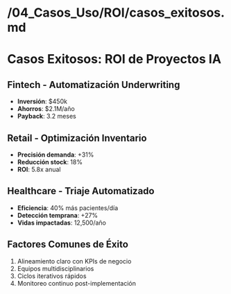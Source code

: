 # /04_Casos_Uso/ROI/casos_exitosos.md
# Casos Exitosos: ROI de Proyectos IA

## Fintech - Automatización Underwriting
- **Inversión**: $450k
- **Ahorros**: $2.1M/año
- **Payback**: 3.2 meses

## Retail - Optimización Inventario
- **Precisión demanda**: +31%
- **Reducción stock**: 18%
- **ROI**: 5.8x anual

## Healthcare - Triaje Automatizado
- **Eficiencia**: 40% más pacientes/día
- **Detección temprana**: +27%
- **Vidas impactadas**: 12,500/año

## Factores Comunes de Éxito
1. Alineamiento claro con KPIs de negocio
2. Equipos multidisciplinarios
3. Ciclos iterativos rápidos
4. Monitoreo continuo post-implementación